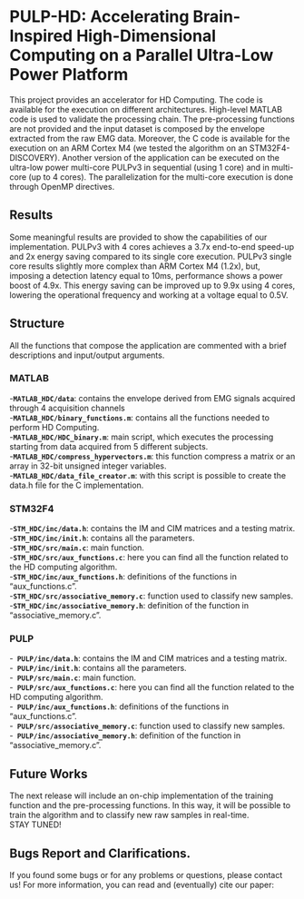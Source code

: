 # PULP-HD: Accelerating Brain-Inspired High-Dimensional Computing on a Parallel Ultra-Low Power Platform

This project provides an accelerator for HD Computing. The code is available for the execution on different architectures. High-level MATLAB code is used to validate the processing chain. The pre-processing functions are not provided and the input dataset is composed by the envelope extracted from the raw EMG data. Moreover, the C code is available for the execution on an ARM Cortex M4 (we tested the algorithm on an STM32F4-DISCOVERY). Another version of the application can be executed on the ultra-low power multi-core PULPv3 in sequential (using 1 core) and in multi-core (up to 4 cores). The parallelization for the multi-core execution is done through OpenMP directives. 

## Results 
Some meaningful results are provided to show the capabilities of our implementation. 
PULPv3 with 4 cores achieves a 3.7x end-to-end speed-up and 2x energy saving compared to its single core execution. 
PULPv3 single core results slightly more complex than ARM Cortex M4 (1.2x), but, imposing a detection latency equal to 10ms, performance shows a power boost of 4.9x. This energy saving can be improved up to 9.9x using 4 cores, lowering the operational frequency and working at a voltage equal to 0.5V. 

## Structure
All the functions that compose the application are commented with a brief descriptions and input/output arguments. 
### MATLAB
-**`MATLAB_HDC/data`**: contains the envelope derived from EMG signals acquired through 4 acquisition channels <br />
-**`MATLAB_HDC/binary_functions.m`**: contains all the functions needed to perform HD Computing. <br />
-**`MATLAB_HDC/HDC_binary.m`**: main script, which executes the processing starting from data acquired from 5 different subjects. <br />
-**`MATLAB_HDC/compress_hypervectors.m`**: this function compress a matrix or an array in 32-bit unsigned integer variables. <br />
-**`MATLAB_HDC/data_file_creator.m`**: with this script is possible to create the data.h file for the C implementation.   <br />
### STM32F4
-**`STM_HDC/inc/data.h`**: contains the IM and CIM matrices and a testing matrix.   <br />
-**`STM_HDC/inc/init.h`**: contains all the parameters. <br />
-**`STM_HDC/src/main.c`**: main function. <br />
-**`STM_HDC/src/aux_functions.c`**: here you can find all the function related to the HD computing algorithm.<br />
-**`STM_HDC/inc/aux_functions.h`**: definitions of the functions in “aux_functions.c”.<br />
-**`STM_HDC/src/associative_memory.c`**: function used to classify new samples.<br />
-**`STM_HDC/inc/associative_memory.h`**: definition of the function in “associative_memory.c”. <br />
### PULP
-**` PULP/inc/data.h`**: contains the IM and CIM matrices and a testing matrix.<br />
-**` PULP/inc/init.h`**: contains all the parameters.<br />
-**` PULP/src/main.c`**: main function.<br />
-**` PULP/src/aux_functions.c`**: here you can find all the function related to the HD computing algorithm.<br />
-**` PULP/inc/aux_functions.h`**: definitions of the functions in “aux_functions.c”.<br />
-**` PULP/src/associative_memory.c`**: function used to classify new samples.<br />
-**` PULP/inc/associative_memory.h`**: definition of the function in “associative_memory.c”.<br />

## Future Works
The next release will include an on-chip implementation of the training function and the pre-processing functions. In this way, it will be possible to train the algorithm and to classify new raw samples in real-time.   
STAY TUNED!

## Bugs Report and Clarifications. 
 If you found some bugs or for any problems or questions, please contact us! 
For more information, you can read and (eventually) cite our paper: 





